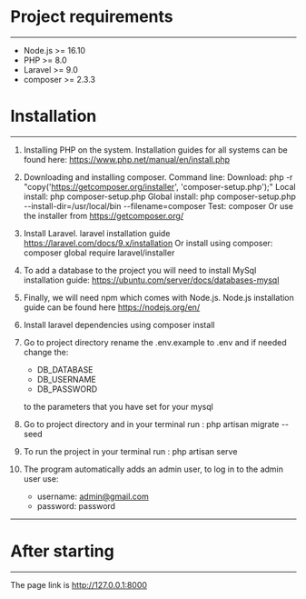 <h1>Project requirements</h1>

---

- Node.js >= 16.10
- PHP >= 8.0
- Laravel >= 9.0
- composer >= 2.3.3

<h1>Installation</h1>

---

1. Installing PHP on the system. Installation guides for all systems can be found
   here: https://www.php.net/manual/en/install.php

2. Downloading and installing composer. Command line:
   Download: php -r "copy('https://getcomposer.org/installer', 'composer-setup.php');"
   Local install: php composer-setup.php
   Global install: php composer-setup.php --install-dir=/usr/local/bin --filename=composer
   Test: composer
   Or use the installer from https://getcomposer.org/

3. Install Laravel. laravel installation guide https://laravel.com/docs/9.x/installation
   Or install using composer: composer global require laravel/installer

4. To add a database to the project you will need to install MySql installation guide: https://ubuntu.com/server/docs/databases-mysql

5. Finally, we will need npm which comes with Node.js.
   Node.js installation guide can be found here https://nodejs.org/en/

6. Install laravel dependencies using composer install

7. Go to project directory rename the .env.example to .env and if needed change the:
   - DB_DATABASE
   - DB_USERNAME
   - DB_PASSWORD
   
   to the parameters that you have set for your mysql

8. Go to project directory and in your terminal run : php artisan migrate --seed

9. To run the project in your terminal run : php artisan serve

10. The program automatically adds an admin user, to log in to the admin user use:
    - username: admin@gmail.com
    - password: password

---

<h1>After starting</h1>

---

The page link is http://127.0.0.1:8000
